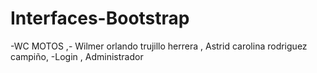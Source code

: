 # Interfaces-Bootstrap
-WC MOTOS  ,- Wilmer orlando trujillo herrera , Astrid carolina rodriguez campiño, -Login  , Administrador

